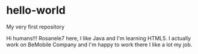 # hello-world
My very first repository

Hi humans!!!
Rosanele7 here, I like Java and I'm learning HTML5.
I actually work on BeMobile Company and I'm happy to work there I like a lot my job.
